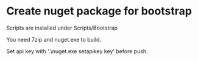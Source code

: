 # Create nuget package for bootstrap

Scripts are installed under Scripts/Bootstrap

You need 7zip and nuget.exe to build.

Set api key with '.\nuget.exe setapikey key' before push.
